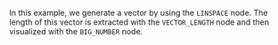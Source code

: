 <!--Add SEO here-->

In this example, we generate a vector by using the `LINSPACE` node. The length of this vector is extracted with the `VECTOR_LENGTH` node and then visualized with the `BIG_NUMBER` node.